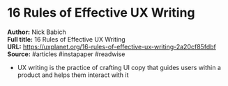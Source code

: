 # 16 Rules of Effective UX Writing

**Author:** Nick Babich  
**Full title:** 16 Rules of Effective UX Writing  
**URL:** https://uxplanet.org/16-rules-of-effective-ux-writing-2a20cf85fdbf  
**Source:** #articles #instapaper #readwise

- UX writing is the practice of crafting UI copy that guides users within a product and helps them interact with it 
   
